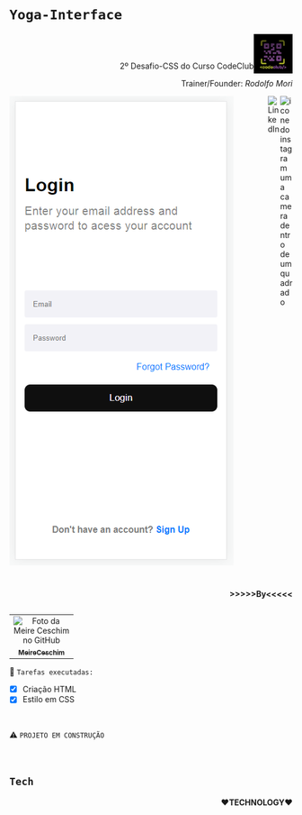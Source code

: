 # `Yoga-Interface`

<code><img height="70" align="right" src="./assets/codeclub.jpeg"></code>


<br><br>
<p align="right">2º Desafio-CSS do Curso CodeClub</p> 
<p align='right'>Trainer/Founder: <i>Rodolfo Mori</I></p>
<p>
<a href="https://www.instagram.com/dolfo.mori">
<img align="right" alt="icone do instagram uma camera dentro de um quadrado" width="22px" src="https://cdn.jsdelivr.net/npm/simple-icons@v3/icons/instagram.svg" />
</a>
<a href="https://www.linkedin.com/in/rodolfomori/">
<img align="right" alt="LinkedIn" width="22px" src="https://cdn.jsdelivr.net/npm/simple-icons@v3/icons/linkedin.svg" />
</a>
</p>

<img src="./assets/yoga - login.PNG" alt="imagem  pagina login"> <br>


#


<p align="right"><b>>>>>>By<<<<<</b></p>
<table align="right">
  <tr>
    <td align="center">
      <a href="https://github.com/MeireCeschim">
        <img align="right" src="https://avatars.githubusercontent.com/u/89756578?s=400&u=3fe7c1530d59282b03143899373eeeb5f1dc3953&v=4" width="100px;" alt="Foto da Meire Ceschim no GitHub"/><br>
        <sub>
          <b>MeireCeschim</b>
        </sub>
      </a>
    </td>
  </tr>
</table>
    

📌 `Tarefas executadas:`
- [x] Criação HTML
- [x] Estilo em CSS
<br>



⚠ `PROJETO EM CONSTRUÇÃO`

<br>

## `Tech`


<p align="right"><b>❤TECHNOLOGY❤</b></p><br>


 
